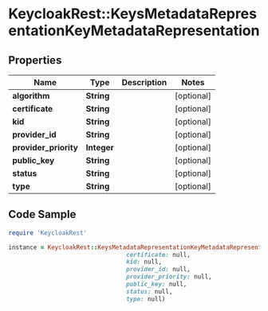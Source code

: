 # KeycloakRest::KeysMetadataRepresentationKeyMetadataRepresentation

## Properties

Name | Type | Description | Notes
------------ | ------------- | ------------- | -------------
**algorithm** | **String** |  | [optional] 
**certificate** | **String** |  | [optional] 
**kid** | **String** |  | [optional] 
**provider_id** | **String** |  | [optional] 
**provider_priority** | **Integer** |  | [optional] 
**public_key** | **String** |  | [optional] 
**status** | **String** |  | [optional] 
**type** | **String** |  | [optional] 

## Code Sample

```ruby
require 'KeycloakRest'

instance = KeycloakRest::KeysMetadataRepresentationKeyMetadataRepresentation.new(algorithm: null,
                                 certificate: null,
                                 kid: null,
                                 provider_id: null,
                                 provider_priority: null,
                                 public_key: null,
                                 status: null,
                                 type: null)
```



